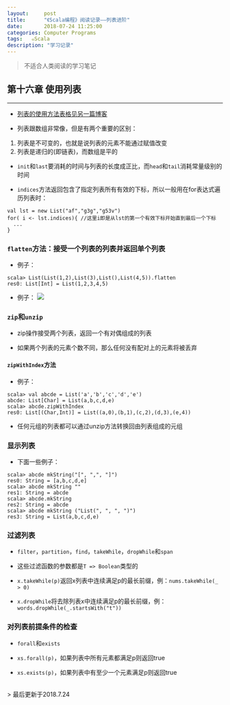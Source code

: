 ```yaml
---
layout:     post
title:      "《Scala编程》阅读记录——列表进阶"
date:       2018-07-24 11:25:00
categories: Computer Programs
tags:   ๑Scala
description: "学习记录"
---
```


> 不适合人类阅读的学习笔记

## 第十六章 使用列表
---

- [列表的使用方法表格见另一篇博客](https://fleschier.github.io/2018/07/Scala-infos/)

- 列表跟数组非常像，但是有两个重要的区别：
1. 列表是不可变的，也就是说列表的元素不能通过赋值改变
2. 列表是递归的(即链表)，而数组是平的

- `init`和`last`要消耗的时间与列表的长度成正比，而`head`和`tail`消耗常量级别的时间

- `indices`方法返回包含了指定列表所有有效的下标，所以一般用在for表达式遍历列表时：
```
val lst = new List("af","g3g","g53v")
for( i <- lst.indices){ //这里i即是从lst的第一个有效下标开始直到最后一个下标
  ...
}
```

### `flatten`方法：接受一个列表的列表并返回单个列表

- 例子：
```
scala> List(List(1,2),List(3),List(),List(4,5)).flatten
res0: List[Int] = List(1,2,3,4,5)
```

- 例子：
![](/images/Scala/flatten_test.jpg)

### `zip`和`unzip`

- zip操作接受两个列表，返回一个有对偶组成的列表

- 如果两个列表的元素个数不同，那么任何没有配对上的元素将被丢弃

#### `zipWithIndex`方法

- 例子：
```
scala> val abcde = List('a','b','c','d','e')
abcde: List[Char] = List(a,b,c,d,e)
scala> abcde.zipWithIndex
res0: List[(Char,Int)] = List((a,0),(b,1),(c,2),(d,3),(e,4))
```

- 任何元组的列表都可以通过unzip方法转换回由列表组成的元组

### 显示列表

- 下面一些例子：
```
scala> abcde mkString("[", ",", "]")
res0: String = [a,b,c,d,e]
scala> abcde mkString ""
res1: String = abcde
scala> abcde.mkString
res2: String = abcde
scala> abcde mkString ("List(", ", ", ")")
res3: String = List(a,b,c,d,e)
```

### 过滤列表

- `filter`，`partition`，`find`，`takeWhile`，`dropWhile`和`span`

- 这些过滤函数的参数都是`T => Boolean`类型的

- `x.takeWhile(p)`返回x列表中连续满足p的最长前缀，例：`nums.takeWhile(_ > 0)`

- `x.dropWhile`将去除列表x中连续满足p的最长前缀，例：`words.dropWhile(_.startsWith("t"))`

### 对列表前提条件的检查

- `forall`和`exists`

- `xs.forall(p)`，如果列表中所有元素都满足p则返回true

- `xs.exists(p)`，如果列表中有至少一个元素满足p则返回true


<br>
> 最后更新于2018.7.24
